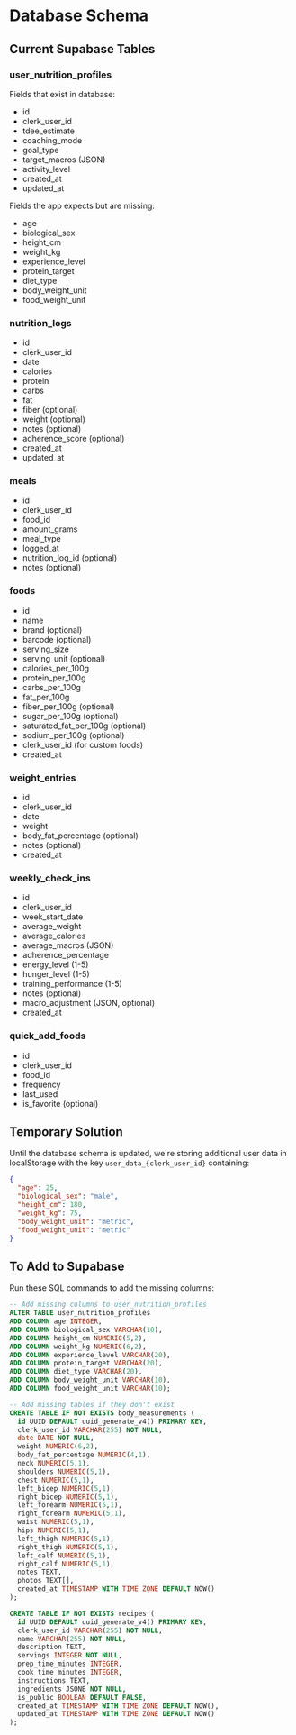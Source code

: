 # Database Schema

## Current Supabase Tables

### user_nutrition_profiles
Fields that exist in database:
- id
- clerk_user_id
- tdee_estimate
- coaching_mode
- goal_type
- target_macros (JSON)
- activity_level
- created_at
- updated_at

Fields the app expects but are missing:
- age
- biological_sex
- height_cm
- weight_kg
- experience_level
- protein_target
- diet_type
- body_weight_unit
- food_weight_unit

### nutrition_logs
- id
- clerk_user_id
- date
- calories
- protein
- carbs
- fat
- fiber (optional)
- weight (optional)
- notes (optional)
- adherence_score (optional)
- created_at
- updated_at

### meals
- id
- clerk_user_id
- food_id
- amount_grams
- meal_type
- logged_at
- nutrition_log_id (optional)
- notes (optional)

### foods
- id
- name
- brand (optional)
- barcode (optional)
- serving_size
- serving_unit (optional)
- calories_per_100g
- protein_per_100g
- carbs_per_100g
- fat_per_100g
- fiber_per_100g (optional)
- sugar_per_100g (optional)
- saturated_fat_per_100g (optional)
- sodium_per_100g (optional)
- clerk_user_id (for custom foods)
- created_at

### weight_entries
- id
- clerk_user_id
- date
- weight
- body_fat_percentage (optional)
- notes (optional)
- created_at

### weekly_check_ins
- id
- clerk_user_id
- week_start_date
- average_weight
- average_calories
- average_macros (JSON)
- adherence_percentage
- energy_level (1-5)
- hunger_level (1-5)
- training_performance (1-5)
- notes (optional)
- macro_adjustment (JSON, optional)
- created_at

### quick_add_foods
- id
- clerk_user_id
- food_id
- frequency
- last_used
- is_favorite (optional)

## Temporary Solution

Until the database schema is updated, we're storing additional user data in localStorage with the key `user_data_{clerk_user_id}` containing:
```json
{
  "age": 25,
  "biological_sex": "male",
  "height_cm": 180,
  "weight_kg": 75,
  "body_weight_unit": "metric",
  "food_weight_unit": "metric"
}
```

## To Add to Supabase

Run these SQL commands to add the missing columns:

```sql
-- Add missing columns to user_nutrition_profiles
ALTER TABLE user_nutrition_profiles
ADD COLUMN age INTEGER,
ADD COLUMN biological_sex VARCHAR(10),
ADD COLUMN height_cm NUMERIC(5,2),
ADD COLUMN weight_kg NUMERIC(6,2),
ADD COLUMN experience_level VARCHAR(20),
ADD COLUMN protein_target VARCHAR(20),
ADD COLUMN diet_type VARCHAR(20),
ADD COLUMN body_weight_unit VARCHAR(10),
ADD COLUMN food_weight_unit VARCHAR(10);

-- Add missing tables if they don't exist
CREATE TABLE IF NOT EXISTS body_measurements (
  id UUID DEFAULT uuid_generate_v4() PRIMARY KEY,
  clerk_user_id VARCHAR(255) NOT NULL,
  date DATE NOT NULL,
  weight NUMERIC(6,2),
  body_fat_percentage NUMERIC(4,1),
  neck NUMERIC(5,1),
  shoulders NUMERIC(5,1),
  chest NUMERIC(5,1),
  left_bicep NUMERIC(5,1),
  right_bicep NUMERIC(5,1),
  left_forearm NUMERIC(5,1),
  right_forearm NUMERIC(5,1),
  waist NUMERIC(5,1),
  hips NUMERIC(5,1),
  left_thigh NUMERIC(5,1),
  right_thigh NUMERIC(5,1),
  left_calf NUMERIC(5,1),
  right_calf NUMERIC(5,1),
  notes TEXT,
  photos TEXT[],
  created_at TIMESTAMP WITH TIME ZONE DEFAULT NOW()
);

CREATE TABLE IF NOT EXISTS recipes (
  id UUID DEFAULT uuid_generate_v4() PRIMARY KEY,
  clerk_user_id VARCHAR(255) NOT NULL,
  name VARCHAR(255) NOT NULL,
  description TEXT,
  servings INTEGER NOT NULL,
  prep_time_minutes INTEGER,
  cook_time_minutes INTEGER,
  instructions TEXT,
  ingredients JSONB NOT NULL,
  is_public BOOLEAN DEFAULT FALSE,
  created_at TIMESTAMP WITH TIME ZONE DEFAULT NOW(),
  updated_at TIMESTAMP WITH TIME ZONE DEFAULT NOW()
);
```